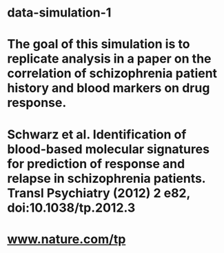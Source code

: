 # data-simulation-1

# The goal of this simulation is to replicate analysis in a paper on the correlation of schizophrenia patient history and blood markers on drug response.

# Schwarz et al. Identification of blood-based molecular signatures for prediction of response and relapse in schizophrenia patients. Transl Psychiatry (2012) 2 e82, doi:10.1038/tp.2012.3
# www.nature.com/tp
